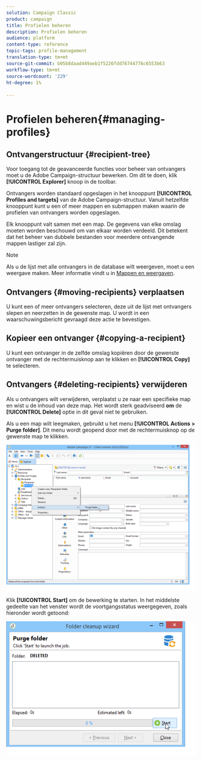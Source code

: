 ```yaml
---
solution: Campaign Classic
product: campaign
title: Profielen beheren
description: Profielen beheren
audience: platform
content-type: reference
topic-tags: profile-management
translation-type: tm+mt
source-git-commit: b05b8daad449aeb1f5226fdd76744776c6553b63
workflow-type: tm+mt
source-wordcount: '229'
ht-degree: 1%

---
```



# Profielen beheren{#managing-profiles}

## Ontvangerstructuur {#recipient-tree}

Voor toegang tot de geavanceerde functies voor beheer van ontvangers moet u de Adobe Campaign-structuur bewerken. Om dit te doen, klik **[!UICONTROL Explorer]** knoop in de toolbar.

Ontvangers worden standaard opgeslagen in het knooppunt **[!UICONTROL Profiles and targets]** van de Adobe Campaign-structuur. Vanuit hetzelfde knooppunt kunt u een of meer mappen en submappen maken waarin de profielen van ontvangers worden opgeslagen.

Elk knooppunt valt samen met een map. De gegevens van elke omslag moeten worden beschouwd om van elkaar worden verdeeld. Dit betekent dat het beheer van dubbele bestanden voor meerdere ontvangende mappen lastiger zal zijn.

>[!NOTE]
>
>Als u de lijst met alle ontvangers in de database wilt weergeven, moet u een weergave maken. Meer informatie vindt u in [Mappen en weergaven](../../platform/using/access-management-folders.md).

## Ontvangers {#moving-recipients} verplaatsen

U kunt een of meer ontvangers selecteren, deze uit de lijst met ontvangers slepen en neerzetten in de gewenste map. U wordt in een waarschuwingsbericht gevraagd deze actie te bevestigen.

## Kopieer een ontvanger {#copying-a-recipient}

U kunt een ontvanger in de zelfde omslag kopiëren door de gewenste ontvanger met de rechtermuisknop aan te klikken en **[!UICONTROL Copy]** te selecteren.

## Ontvangers {#deleting-recipients} verwijderen

Als u ontvangers wilt verwijderen, verplaatst u ze naar een specifieke map en wist u de inhoud van deze map. Het wordt sterk geadviseerd **om** de **[!UICONTROL Delete]** optie in dit geval niet te gebruiken.

Als u een map wilt leegmaken, gebruikt u het menu **[!UICONTROL Actions > Purge folder]**. Dit menu wordt geopend door met de rechtermuisknop op de gewenste map te klikken.

![](assets/s_ncs_user_purge_folder.png)

Klik **[!UICONTROL Start]** om de bewerking te starten. In het middelste gedeelte van het venster wordt de voortgangsstatus weergegeven, zoals hieronder wordt getoond:

![](assets/s_ncs_user_purge_folder_start.png)


